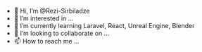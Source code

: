 - 👋 Hi, I’m @Rezi-Sirbiladze
- 👀 I’m interested in ...
- 🌱 I’m currently learning Laravel, React, Unreal Engine, Blender
- 💞️ I’m looking to collaborate on ...
- 📫 How to reach me ...

<!---
Rezi-Sirbiladze/Rezi-Sirbiladze is a ✨ special ✨ repository because its `README.md` (this file) appears on your GitHub profile.
You can click the Preview link to take a look at your changes.
--->
